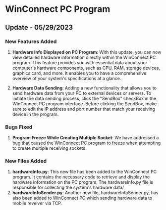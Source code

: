 # WinConnect PC Program

## Update - 05/29/2023

### New Features Added

1. **Hardware Info Displayed on PC Program**: With this update, you can now view detailed hardware information directly within the WinConnect PC program. This feature provides you with essential data about your computer's hardware components, such as CPU, RAM, storage devices, graphics card, and more. It enables you to have a comprehensive overview of your system's specifications at a glance.

2. **Hardware Data Sending**: Adding a new functionality that allows you to send hardware data from your PC to external devices or servers. To initiate the data sending process, click the "SendBox" checkBox in the WinConnect PC program interface. Before clicking the SendBox, make sure to edit the IP address and port number that match your receiving device in the program. 

### Bugs Fixed

1. **Program Freeze While Creating Multiple Socket**: We have addressed a bug that caused the WinConnect PC program to freeze when attempting to create multiple receiving sockets.

### New Files Added

1. **hardwareInfo.py**: This new file has been added to the WinConnect PC program. It contains the necessary code to retrieve and display the hardware information on the PC program. The hardwareInfo.py file is responsible for collecting the system's hardware data/
2. **hardwareInfoSender.py**: Another new file, hardwareInfoSender.py, has also been added to WinConnect PC which sending hardware data to mobile reveiver via TCP.

